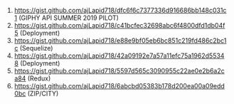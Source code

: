 1) https://gist.github.com/ajLapid718/dfc6f6c7377336d916686bb148c031c1 (GIPHY API SUMMER 2019 PILOT)
2) https://gist.github.com/ajLapid718/c41bcfec32698abc6f4800dfd1db04f5 (Deployment)
3) https://gist.github.com/ajLapid718/e88e9bf05eb6bc851c219fd486c2bc1c (Sequelize)
4) https://gist.github.com/ajLapid718/42a09192e7a57a11efc75a1962d55348 (Deployment)
5) https://gist.github.com/ajLapid718/5597d565c3090955c22ae0e2b6a2ca84 (Redux)
6) https://gist.github.com/ajLapid718/6abcbd05383b178d200ea00a09edd0bc (ZIP/CITY)
